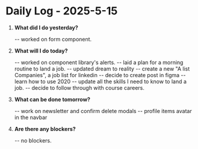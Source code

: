 # Daily Log - 2025-5-15

1. **What did I do yesterday?**
   
   -- worked on form component.

2. **What will I do today?**
   
   -- worked on component library's alerts.
   -- laid a plan for a morning routine to land a job.
   -- updated dream to reality
   -- create a new "A list Companies", a job list for linkedin
   -- decide to create post in figma
   -- learn how to use 2020
   -- update all the skills I need to know to land a job.
   -- decide to follow through with course careers.


3. **What can be done tomorrow?**

   -- work on newsletter and confirm delete modals
   -- profile items avatar in the navbar

4. **Are there any blockers?**

   -- no blockers.

<!-- 

git add .; git commit -m "daily stand-up"; git push; 
git add .; git commit -m "daily close"; git push; 

-->